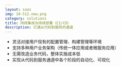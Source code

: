 ```yaml
---
layout: saas
img: 10-512.new.png
category: solutions
title: 持续集成与持续部署（CI/CD）
description: 打通从代码到服务的通道
---
```

 
 * 灵活对接用户现有的配置管理、构建管理等环境
 * 支持多种用户业务架构（传统一体应用或者微服务应用）
 * 无需改造业务代码，整体实施成本低
 * 实现从代码到服务通道中各个阶段的自动化、可视化

 
